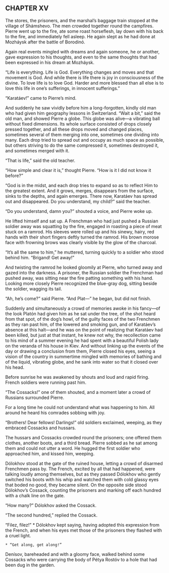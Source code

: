 ## CHAPTER XV

The stores, the prisoners, and the marshal’s baggage train stopped at
the village of Shámshevo. The men crowded together round the campfires.
Pierre went up to the fire, ate some roast horseflesh, lay down with his
back to the fire, and immediately fell asleep. He again slept as he had
done at Mozháysk after the battle of Borodinó.

Again real events mingled with dreams and again someone, he or another,
gave expression to his thoughts, and even to the same thoughts that had
been expressed in his dream at Mozháysk.

“Life is everything. Life is God. Everything changes and moves and that
movement is God. And while there is life there is joy in consciousness
of the divine. To love life is to love God. Harder and more blessed
than all else is to love this life in one’s sufferings, in innocent
sufferings.”

“Karatáev!” came to Pierre’s mind.

And suddenly he saw vividly before him a long-forgotten, kindly old man
who had given him geography lessons in Switzerland. “Wait a bit,” said
the old man, and showed Pierre a globe. This globe was alive—a vibrating
ball without fixed dimensions. Its whole surface consisted of drops
closely pressed together, and all these drops moved and changed places,
sometimes several of them merging into one, sometimes one dividing
into many. Each drop tried to spread out and occupy as much space as
possible, but others striving to do the same compressed it, sometimes
destroyed it, and sometimes merged with it.

“That is life,” said the old teacher.

“How simple and clear it is,” thought Pierre. “How is it I did not know
it before?”

“God is in the midst, and each drop tries to expand so as to reflect
Him to the greatest extent. And it grows, merges, disappears from the
surface, sinks to the depths, and again emerges. There now, Karatáev
has spread out and disappeared. Do you understand, my child?” said the
teacher.

“Do you understand, damn you?” shouted a voice, and Pierre woke up.

He lifted himself and sat up. A Frenchman who had just pushed a Russian
soldier away was squatting by the fire, engaged in roasting a piece
of meat stuck on a ramrod. His sleeves were rolled up and his sinewy,
hairy, red hands with their short fingers deftly turned the ramrod. His
brown morose face with frowning brows was clearly visible by the glow of
the charcoal.

“It’s all the same to him,” he muttered, turning quickly to a soldier
who stood behind him. “Brigand! Get away!”

And twisting the ramrod he looked gloomily at Pierre, who turned
away and gazed into the darkness. A prisoner, the Russian soldier the
Frenchman had pushed away, was sitting near the fire patting something
with his hand. Looking more closely Pierre recognized the blue-gray dog,
sitting beside the soldier, wagging its tail.

“Ah, he’s come?” said Pierre. “And Plat—” he began, but did not finish.

Suddenly and simultaneously a crowd of memories awoke in his fancy—of
the look Platón had given him as he sat under the tree, of the shot
heard from that spot, of the dog’s howl, of the guilty faces of the two
Frenchmen as they ran past him, of the lowered and smoking gun, and of
Karatáev’s absence at this halt—and he was on the point of realizing
that Karatáev had been killed, but just at that instant, he knew not
why, the recollection came to his mind of a summer evening he had spent
with a beautiful Polish lady on the veranda of his house in Kiev. And
without linking up the events of the day or drawing a conclusion
from them, Pierre closed his eyes, seeing a vision of the country in
summertime mingled with memories of bathing and of the liquid, vibrating
globe, and he sank into water so that it closed over his head.

Before sunrise he was awakened by shouts and loud and rapid firing.
French soldiers were running past him.

“The Cossacks!” one of them shouted, and a moment later a crowd of
Russians surrounded Pierre.

For a long time he could not understand what was happening to him. All
around he heard his comrades sobbing with joy.

“Brothers! Dear fellows! Darlings!” old soldiers exclaimed, weeping, as
they embraced Cossacks and hussars.

The hussars and Cossacks crowded round the prisoners; one offered them
clothes, another boots, and a third bread. Pierre sobbed as he sat
among them and could not utter a word. He hugged the first soldier who
approached him, and kissed him, weeping.

Dólokhov stood at the gate of the ruined house, letting a crowd
of disarmed Frenchmen pass by. The French, excited by all that had
happened, were talking loudly among themselves, but as they passed
Dólokhov who gently switched his boots with his whip and watched them
with cold glassy eyes that boded no good, they became silent. On the
opposite side stood Dólokhov’s Cossack, counting the prisoners and
marking off each hundred with a chalk line on the gate.

“How many?” Dólokhov asked the Cossack.

“The second hundred,” replied the Cossack.

“Filez, filez!” * Dólokhov kept saying, having adopted this expression
from the French, and when his eyes met those of the prisoners they
flashed with a cruel light.

    * “Get along, get along!”


Denísov, bareheaded and with a gloomy face, walked behind some Cossacks
who were carrying the body of Pétya Rostóv to a hole that had been dug
in the garden.





